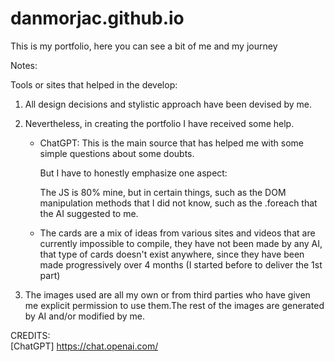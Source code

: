 # danmorjac.github.io

This is my portfolio, here you can see a bit of me and my journey

Notes:

Tools or sites that helped in the develop:

1. All design decisions and stylistic approach have been devised by me.

2. Nevertheless, in creating the portfolio I have received some help.

    - ChatGPT: This is the main source that has helped me with some simple questions about some doubts.

      But I have to honestly emphasize one aspect:

      The JS is 80% mine, but in certain things, such as the DOM manipulation methods that I did not know, such as the .foreach that the AI ​​suggested to me.

    - The cards are a mix of ideas from various sites and videos that are currently impossible to compile, they have not been made by any AI, that type of cards doesn't exist anywhere, since they have been made progressively over 4 months (I started before to deliver the 1st part)

3. The images used are all my own or from third parties who have given me explicit permission to use them.The rest of the images are generated by AI and/or modified by me.

CREDITS:\
[ChatGPT] https://chat.openai.com/
